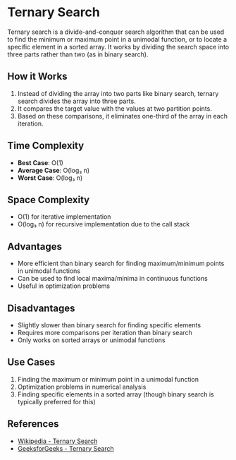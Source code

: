 # Ternary Search

Ternary search is a divide-and-conquer search algorithm that can be used to find the minimum or maximum point in a unimodal function, or to locate a specific element in a sorted array. It works by dividing the search space into three parts rather than two (as in binary search).

## How it Works

1. Instead of dividing the array into two parts like binary search, ternary search divides the array into three parts.
2. It compares the target value with the values at two partition points.
3. Based on these comparisons, it eliminates one-third of the array in each iteration.

## Time Complexity

- **Best Case**: O(1)
- **Average Case**: O(log₃ n)
- **Worst Case**: O(log₃ n)

## Space Complexity

- O(1) for iterative implementation
- O(log₃ n) for recursive implementation due to the call stack

## Advantages

- More efficient than binary search for finding maximum/minimum points in unimodal functions
- Can be used to find local maxima/minima in continuous functions
- Useful in optimization problems

## Disadvantages

- Slightly slower than binary search for finding specific elements
- Requires more comparisons per iteration than binary search
- Only works on sorted arrays or unimodal functions

## Use Cases

1. Finding the maximum or minimum point in a unimodal function
2. Optimization problems in numerical analysis
3. Finding specific elements in a sorted array (though binary search is typically preferred for this)

## References

- [Wikipedia - Ternary Search](https://en.wikipedia.org/wiki/Ternary_search)
- [GeeksforGeeks - Ternary Search](https://www.geeksforgeeks.org/ternary-search/)